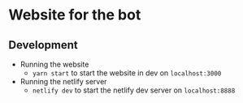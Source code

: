 # Website for the bot

## Development

* Running the website
  * `yarn start` to start the website in dev on `localhost:3000`
* Running the netlify server
  * `netlify dev` to start the netlify dev server on `localhost:8888`